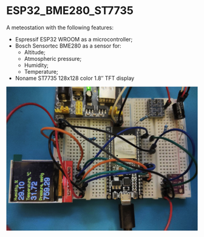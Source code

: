 # ESP32_BME280_ST7735

A meteostation with the following features:
- Espressif ESP32 WROOM as a microcontroller;
- Bosch Sensortec BME280 as a sensor for:
  - Altitude;
  - Atmospheric pressure;
  - Humidity;
  - Temperature;
- Noname ST7735 128x128 color 1.8″ TFT display

![The project on breadboard](../.github/01.png)
